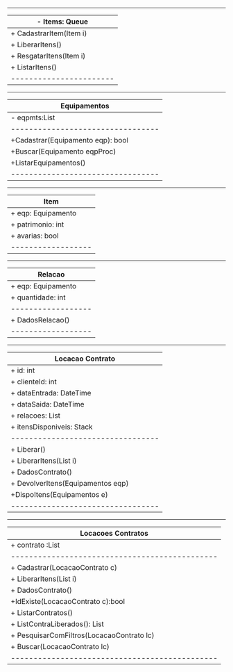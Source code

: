 ﻿

-------------------------
|- Items: Queue<Item>   |
|-----------------------|
|+ CadastrarItem(Item i)|
|+ LiberarItens()		|
|+ ResgatarItens(Item i)|
|+ ListarItens()		|
|-----------------------|

-----------------------------------
|         Equipamentos         	  |
|---------------------------------|
|- eqpmts:List<Equipamento> 	  |
|---------------------------------|
|+Cadastrar(Equipamento eqp): bool|
|+Buscar(Equipamento eqpProc)     |
|+ListarEquipamentos()            |
|---------------------------------|

--------------------
|  		Item       |
|------------------|
|+ eqp: Equipamento|
|+ patrimonio: int |
|+ avarias: bool   |
|------------------|

--------------------
|     Relacao      |
|------------------|
|+ eqp: Equipamento|
|+ quantidade: int |
|------------------|
|+ DadosRelacao()  |
|------------------|

-----------------------------------
|         Locacao Contrato		  |
|---------------------------------|
|+ id: int	  					  |
|+ clienteId: int	  			  |
|+ dataEntrada: DateTime		  |
|+ dataSaida: DateTime	  		  |
|+ relacoes: List<Relacao>		  |
|+ itensDisponiveis: Stack<Item>  |
|---------------------------------|
|+ Liberar()					  |
|+ LiberarItens(List<Item> i)     |
|+ DadosContrato()            	  |
|+ DevolverItens(Equipamentos eqp)|
|+DispoItens(Equipamentos e)      |
|---------------------------------|

------------------------------------------------
|         Locacoes Contratos	  	           |
|----------------------------------------------|
|+ contrato :List<LocacaoContrato>	           |
|----------------------------------------------|
|+ Cadastrar(LocacaoContrato c)	  	           |
|+ LiberarItens(List<Item> i)    	           |
|+ DadosContrato()            	  	           |
|+IdExiste(LocacaoContrato c):bool	           |
|+ ListarContratos()     		               |
|+ ListContraLiberados(): List<LocacaoContrato>|
|+ PesquisarComFiltros(LocacaoContrato lc)     |
|+ Buscar(LocacaoContrato lc)     			   |
|----------------------------------------------|

